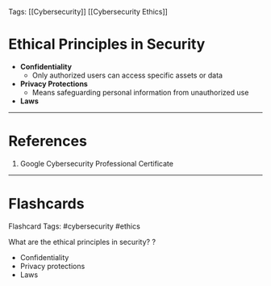 Tags: [[Cybersecurity]] [[Cybersecurity Ethics]]
# Ethical Principles in Security

- **Confidentiality**
	- Only authorized users can access specific assets or data
- **Privacy Protections**
	- Means safeguarding personal information from unauthorized use
- **Laws**

---
# References

1. Google Cybersecurity Professional Certificate

---
# Flashcards

Flashcard Tags: #cybersecurity #ethics 

What are the ethical principles in security?
?
- Confidentiality
- Privacy protections
- Laws
<!--SR:!2024-04-28,3,250-->
